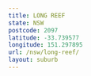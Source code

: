 ```yaml
---
title: LONG REEF
state: NSW
postcode: 2097
latitude: -33.739577
longitude: 151.297895
url: /nsw/long-reef/
layout: suburb
---
```

